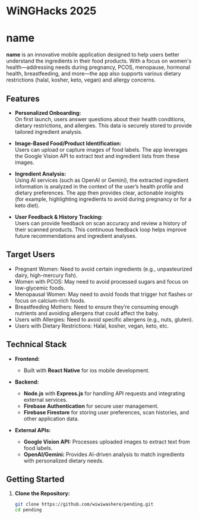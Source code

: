 # WiNGHacks 2025

# name

**name** is an innovative mobile application designed to help users better understand the ingredients in their food products. With a focus on women's health—addressing needs during pregnancy, PCOS, menopause, hormonal health, breastfeeding, and more—the app also supports various dietary restrictions (halal, kosher, keto, vegan) and allergy concerns.

## Features

- **Personalized Onboarding:**  
  On first launch, users answer questions about their health conditions, dietary restrictions, and allergies. This data is securely stored to provide tailored ingredient analysis.

- **Image-Based Food/Product Identification:**  
  Users can upload or capture images of food labels. The app leverages the Google Vision API to extract text and ingredient lists from these images.

- **Ingredient Analysis:**  
  Using AI services (such as OpenAI or Gemini), the extracted ingredient information is analyzed in the context of the user’s health profile and dietary preferences. The app then provides clear, actionable insights (for example, highlighting ingredients to avoid during pregnancy or for a keto diet).

- **User Feedback & History Tracking:**  
  Users can provide feedback on scan accuracy and review a history of their scanned products. This continuous feedback loop helps improve future recommendations and ingredient analyses.

## Target Users
- Pregnant Women: Need to avoid certain ingredients (e.g., unpasteurized dairy, high-mercury fish).
- Women with PCOS: May need to avoid processed sugars and focus on low-glycemic foods.
- Menopausal Women: May need to avoid foods that trigger hot flashes or focus on calcium-rich foods.
- Breastfeeding Mothers: Need to ensure they’re consuming enough nutrients and avoiding allergens that could affect the baby.
- Users with Allergies: Need to avoid specific allergens (e.g., nuts, gluten).
- Users with Dietary Restrictions: Halal, kosher, vegan, keto, etc.

## Technical Stack

- **Frontend:**  
  - Built with **React Native** for ios mobile development.
  
- **Backend:**  
  - **Node.js** with **Express.js** for handling API requests and integrating external services.
  - **Firebase Authentication** for secure user management.
  - **Firebase Firestore** for storing user preferences, scan histories, and other application data.

- **External APIs:**  
  - **Google Vision API:** Processes uploaded images to extract text from food labels.
  - **OpenAI/Gemini:** Provides AI-driven analysis to match ingredients with personalized dietary needs.

## Getting Started

1. **Clone the Repository:**
   ```bash
   git clone https://github.com/wiwiwashere/pending.git
   cd pending
